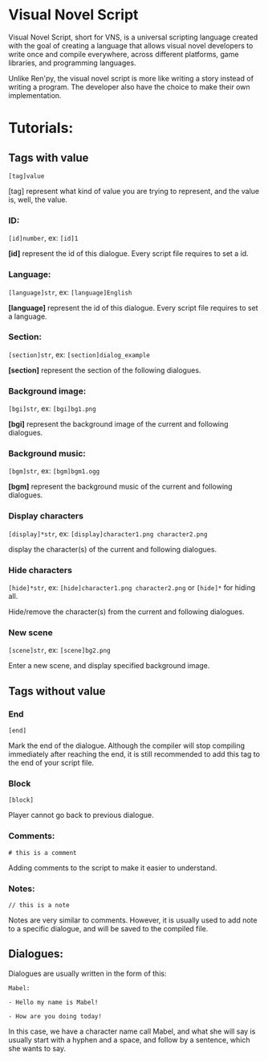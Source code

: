 # Visual Novel Script

Visual Novel Script, short for VNS, is a universal scripting language created with the goal of creating a language that allows visual novel developers to write once and compile everywhere, across different platforms, game libraries, and programming languages.

Unlike Ren'py, the visual novel script is more like writing a story instead of writing a program. The developer also have the choice to make their own implementation.



# Tutorials:

## Tags with value

`[tag]value`

[tag] represent what kind of value you are trying to represent, and the value is, well, the value.

### ID:

`[id]number`, ex: `[id]1`

**[id]** represent the id of this dialogue. Every script file requires to set a id.

### Language:

`[language]str`, ex: `[language]English`

**[language]** represent the id of this dialogue. Every script file requires to set a language.

### Section:

`[section]str`, ex: `[section]dialog_example`

**[section]** represent the section of the following dialogues.

### Background image:

`[bgi]str`, ex: `[bgi]bg1.png`

**[bgi]** represent the background image of the current and following dialogues.

### Background music:

`[bgm]str`, ex: `[bgm]bgm1.ogg`

**[bgm]** represent the background music of the current and following dialogues.

### Display characters

`[display]*str`, ex: `[display]character1.png character2.png`

display the character(s) of the current and following dialogues.

### Hide characters

`[hide]*str`, ex: `[hide]character1.png character2.png` or `[hide]*` for hiding all.

Hide/remove the character(s) from the current and following dialogues.

### New scene

`[scene]str`, ex: `[scene]bg2.png`

Enter a new scene, and display specified background image.

## Tags without value

### End

`[end]`

Mark the end of the dialogue. Although the compiler will stop compiling immediately after reaching the end, it is still recommended to add this tag to the end of your script file.

### **Block**

`[block]`

Player cannot go back to previous dialogue.

### Comments:

`# this is a comment`

Adding comments to the script to make it easier to understand.

### Notes:

`// this is a note`

Notes are very similar to comments. However, it is usually used to add note to a specific dialogue, and will be saved to the compiled file.

## Dialogues:

Dialogues are usually written in the form of this:

`Mabel:`

`- Hello my name is Mabel!`

`- How are you doing today!`

In this case, we have a character name call Mabel, and what she will say is usually start with a hyphen and a space, and follow by a sentence, which she wants to say. 
